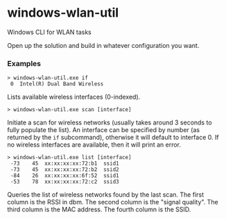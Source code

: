 # windows-wlan-util
Windows CLI for WLAN tasks

Open up the solution and build in whatever configuration you want.

### Examples

```
> windows-wlan-util.exe if
 0  Intel(R) Dual Band Wireless
```
Lists available wireless interfaces (0-indexed).

```
> windows-wlan-util.exe scan [interface]
```
Initiate a scan for wireless networks (usually takes around 3 seconds to fully populate the list). An interface can be specified by number (as returned by the `if` subcommand), otherwise it will default to interface 0. If no wireless interfaces are available, then it will print an error.

```
> windows-wlan-util.exe list [interface]
 -73    45  xx:xx:xx:xx:72:b1  ssid1
 -73    45  xx:xx:xx:xx:72:b2  ssid2
 -84    26  xx:xx:xx:xx:6f:52  ssid1
 -53    78  xx:xx:xx:xx:72:c2  ssid3
```
Queries the list of wireless networks found by the last scan. The first column is the RSSI in dbm. The second column is the "signal quality". The third column is the MAC address. The fourth column is the SSID.
